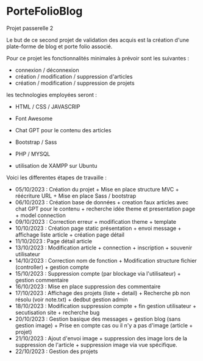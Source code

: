 # PorteFolioBlog
Projet passerelle 2

Le but de ce second projet de validation des acquis est la création d'une plate-forme de blog et porte folio associé.

Pour ce projet les fonctionnalités minimales à prévoir sont les suivantes :

- connexion / déconnexion 
- création / modification / suppression d'articles 
- création / modification / suppression de projets 

les technologies employées seront : 

- HTML / CSS / JAVASCRIP
- Font Awesome
- Chat GPT pour le contenu des articles 
- Bootstrap / Sass
- PHP / MYSQL

- utilisation de XAMPP sur Ubuntu


Voici les differentes étapes de travaille :

- 05/10/2023 : Création du projet + Mise en place structure MVC + réécriture URL + Mise en place Sass / bootstrap
- 06/10/2023 : Création base de données + creation faux articles avec chat GPT pour le contenu + recherche idée theme et presentation page + model connection
- 09/10/2023 : Correction erreur + modification theme + template
- 10/10/2023 : Création page static présentation + envoi message + affichage liste article + création page détail
- 11/10/2023 : Page détail article
- 13/10/2023 : Modification article + connection + inscription + souvenir utilisateur 
- 14/10/2023 : Correction nom de fonction + Modification structure fichier (controller) + gestion compte 
- 15/10/2023 : Suppression compte (par blockage via l'utilisateur) + gestion commentaire
- 16/10/2023 : Mise en place suppression des commentaire
- 17/10/2023 : Affichage des projets (liste + detail) + Recherche pb non résolu (voir note.txt) + dedbut gestion admin
- 18/10/2023 : Modification suppression compte + fin gestion utilisateur + secutisation site  + recherche bug
- 20/10/2023 : Gestion basique des messages + gestion blog (sans gestion image) + Prise en compte cas ou il n'y a pas d'image (article + projet)
- 21/10/2023 : Ajout d'envoi image + suppression des image lors de la suppression de l'article + suppression image via vue spécifique.
- 22/10/2023 : Gestion des projets 